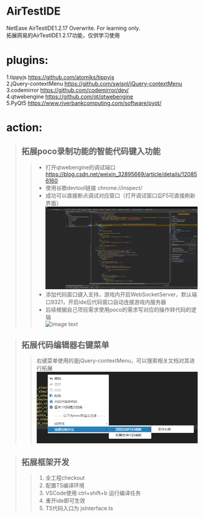 <!--
 * @Description: 
 * @Author: alintong
 * @Date: 2024-03-19 21:51:41
 * @LastEditors: alintong
-->
# AirTestIDE
NetEase AirTestIDE1.2.17 Overwrite. For learning only. <br>
拓展网易的AirTestIDE1.2.17功能，仅供学习使用 <br>
# plugins:
1.tippyjs  https://github.com/atomiks/tippyjs <br>
2.jQuery-contextMenu  https://github.com/swisnl/jQuery-contextMenu <br>
3.codemirror  https://github.com/codemirror/dev/ <br>
4.qtwebengine  https://github.com/qt/qtwebengine <br>
5.PyQt5 https://www.riverbankcomputing.com/software/pyqt/ <br>
# action:

> ## 拓展poco录制功能的智能代码键入功能
>> * 打开qtwebengine的调试端口 https://blog.csdn.net/weixin_32895669/article/details/120856160 <br>
>> * 使用谷歌devtool链接 chrome://inspect/ <br>
>> * 成功可以直接断点调试对应窗口（打开调试窗口后F5可直接刷新界面） <br>
![image text](https://github.com/alintong-0/AirtestIDE/blob/main/readMe/debug.png) <br>
>> * 添加代码窗口键入支持，游戏内开启WebSocketServer，默认端口9321，开启ide后代码窗口自动连接游戏内服务器 <br>
>> * 后续根据自己项目需求使用poco的需求写对应的操作转代码的逻辑 <br>
![image text](https://github.com/alintong-0/AirtestIDE/blob/main/readMe/coding.gif) <br>

> ## 拓展代码编辑器右键菜单
>> 右键菜单使用的是jQuery-contextMenu，可以搜索相关文档对其进行拓展 <br>
![image text](https://github.com/alintong-0/AirtestIDE/blob/main/readMe/right_click.png) <br>

> ## 拓展框架开发
>> 1. 全工程checkout
>> 2. 配置TS编译环境
>> 3. VSCode使用 ctrl+shift+b 运行编译任务
>> 4. 重开ide即可生效
>> 5. TS代码入口为 jsInterface.ts
